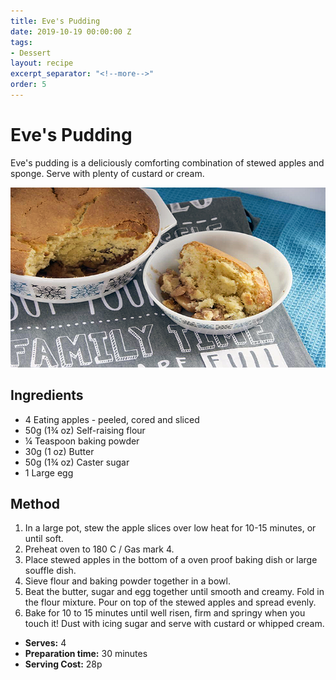 ```yaml
---
title: Eve's Pudding
date: 2019-10-19 00:00:00 Z
tags:
- Dessert
layout: recipe
excerpt_separator: "<!--more-->"
order: 5
---
```


# Eve's Pudding

Eve's pudding is a deliciously comforting combination of stewed apples and sponge. Serve with plenty of custard or cream.

<!--more-->

[![Eve's Pudding](/_uploads/evespudding.jpg)](/_uploads/evespudding.jpg)

## Ingredients

- 4 Eating apples - peeled, cored and sliced
- 50g (1¾ oz) Self-raising flour
- &frac14; Teaspoon baking powder
- 30g (1 oz) Butter
- 50g (1¾ oz) Caster sugar
- 1 Large egg

## Method

1. In a large pot, stew the apple slices over low heat for 10-15 minutes, or until soft.
2. Preheat oven to 180 C / Gas mark 4.
3. Place stewed apples in the bottom of a oven proof baking dish or large souffle dish.
4. Sieve flour and baking powder together in a bowl.
5. Beat the butter, sugar and egg together until smooth and creamy. Fold in the flour mixture. Pour on top of the stewed apples and spread evenly.
6. Bake for 10 to 15 minutes until well risen, firm and springy when you touch it! Dust with icing sugar and serve with custard or whipped cream.

- **Serves:** 4
- **Preparation time:** 30 minutes
- **Serving Cost:** 28p
